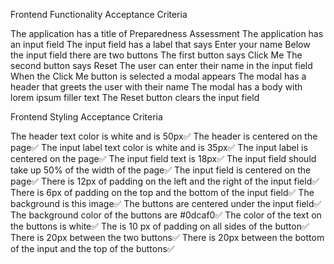 Frontend Functionality Acceptance Criteria

The application has a title of Preparedness Assessment
The application has an input field
The input field has a label that says Enter your name
Below the input field there are two buttons
The first button says Click Me
The second button says Reset
The user can enter their name in the input field
When the Click Me button is selected a modal appears
The modal has a header that greets the user with their name
The modal has a body with lorem ipsum filler text
The Reset button clears the input field





Frontend Styling Acceptance Criteria 

The header text color is white and is 50px✅
The header is centered on the page✅
The input label text color is white and is 35px✅
The input label is centered on the page✅
The input field text is 18px✅
The input field should take up 50% of the width of the page✅
The input field is centered on the page✅
There is 12px of padding on the left and the right of the input field✅
There is 6px of padding on the top and the bottom of the input field✅
The background is this image✅
The buttons are centered under the input field✅
The background color of the buttons are #0dcaf0✅
The color of the text on the buttons is white✅
The is 10 px of padding on all sides of the button✅
There is 20px between the two buttons✅
There is 20px between the bottom of the input and the top of the buttons✅



